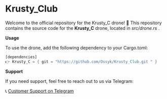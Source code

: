 # Krusty_Club

Welcome to the official repository for the Krusty_C drone! 🦀
This repository contains the source code for the **Krusty_C** drone, located in _src/drone.rs_ .



**Usage**

To use the drone, add the following dependency to your Cargo.toml:

```rust
[dependencies]
👉 Krusty_C = { git = "https://github.com/Ossyk/Krusty_Club.git " } 
```


**Support**

If you need support, feel free to reach out to us via Telegram:

📞 [Customer Support on Telegram](https://t.me/+C2llp28S2BpiMzI0)



